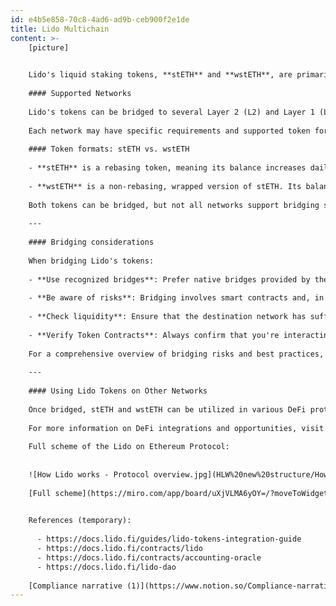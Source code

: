 ```yaml
---
id: e4b5e858-70c8-4ad6-ad9b-ceb900f2e1de
title: Lido Multichain
content: >-
    [picture]
    

    Lido's liquid staking tokens, **stETH** and **wstETH**, are primarily issued on the Ethereum network. However, for better adoption and utility, the Lido DAO supports bridging these tokens to various other blockchain networks. This multichain approach allows users to leverage Lido tokens across different ecosystems, benefiting from lower fees, faster transactions, and different DeFi opportunities.
    
    #### Supported Networks
    
    Lido's tokens can be bridged to several Layer 2 (L2) and Layer 1 (L1) networks, including OP Mainnet, Base, Arbitrum, Polygon PoS,  zkSync, Linea, Mantle, Scroll, BNB Chain, Zircuit, Unichain, Mode, Lisk, Soneium, and Swellchain.
    
    Each network may have specific requirements and supported token formats. Details on which tokens are supported on which chain can be found [here.](https://lido.fi/lido-multichain)
    
    #### Token formats: stETH vs. wstETH
    
    - **stETH** is a rebasing token, meaning its balance increases daily to reflect staking rewards. However, many DeFi protocols and bridges do not support rebasing tokens, which can lead to complications.
  
    - **wstETH** is a non-rebasing, wrapped version of stETH. Its balance remains constant, and staking rewards are reflected in the token's value. Due to its compatibility, wstETH is generally recommended for bridging and DeFi integrations.
    
    Both tokens can be bridged, but not all networks support bridging stETH (only OP Mainnet, Unichain, and Soneium are available).
    
    ---
    
    #### Bridging considerations
    
    When bridging Lido's tokens:
    
    - **Use recognized bridges**: Prefer native bridges provided by the destination network (e.g., Arbitrum's canonical bridge) for enhanced security and compatibility.
  
    - **Be aware of risks**: Bridging involves smart contracts and, in some cases, third-party validators. Understand the associated risks, including potential smart contract vulnerabilities and liquidity issues on the destination chain.
  
    - **Check liquidity**: Ensure that the destination network has sufficient liquidity for stETH or wstETH to facilitate smooth transactions and interactions.
  
    - **Verify Token Contracts**: Always confirm that you're interacting with the correct token contracts on the destination network to avoid scams or unsupported tokens.
    
    For a comprehensive overview of bridging risks and best practices, please follow [the Bridging stETH/wstETH: A Guide To Risks & Best Practices.](https://help.lido.fi/en/articles/11481402-bridging-steth-wsteth-a-guide-to-risks-best-practices)
    
    ---
    
    #### Using Lido Tokens on Other Networks
    
    Once bridged, stETH and wstETH can be utilized in various DeFi protocols on the destination networks. This includes lending platforms, liquidity pools, and more reward opportunities. The availability of these services varies by network, so it's essential to research and understand the DeFi opportunities of the specific chain you're engaging with.
    
    For more information on DeFi integrations and opportunities, visit the [Lido Multichain page.](https://lido.fi/lido-multichain)
    
    Full scheme of the Lido on Ethereum Protocol:
  
    
    ![How Lido works - Protocol overview.jpg](HLW%20new%20structure/How_Lido_works_-_Protocol_overview.jpg)
    
    [Full scheme](https://miro.com/app/board/uXjVLMA6yOY=/?moveToWidget=3458764606062290548&cot=14)
    

    References (temporary):
    
      - https://docs.lido.fi/guides/lido-tokens-integration-guide
      - https://docs.lido.fi/contracts/lido
      - https://docs.lido.fi/contracts/accounting-oracle
      - https://docs.lido.fi/lido-dao
        
    [Compliance narrative (1)](https://www.notion.so/Compliance-narrative-1-202bf633d0c980cbabdee48b9a270db8?pvs=21)
---
```

